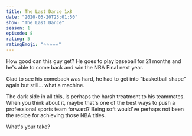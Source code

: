```yaml
--- 
title: The Last Dance 1x8 
date: "2020-05-20T23:01:50" 
show: "The Last Dance" 
season: 1 
episode: 8 
rating: 5 
ratingEmoji: "⭐️⭐️⭐️⭐️⭐️" 
---
```


How good can this guy get? He goes to play baseball for 21 months and he's able to come back and win the NBA Final next year. 

Glad to see his comeback was hard, he had to get into "basketball shape" again but still... what a machine.

The dark side in all this, is perhaps the harsh treatment to his teammates. When you think about it, maybe that's one of the best ways to push a professional sports team forward? Being soft would've perhaps not been the recipe for achieving those NBA titles.

What's your take?
